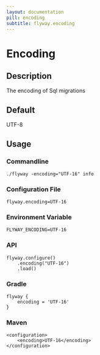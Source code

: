 ```yaml
---
layout: documentation
pill: encoding
subtitle: flyway.encoding
---
```


# Encoding

## Description
The encoding of Sql migrations

## Default
UTF-8

## Usage

### Commandline
```
./flyway -encoding="UTF-16" info
```

### Configuration File
```
flyway.encoding=UTF-16
```

### Environment Variable
```
FLYWAY_ENCODING=UTF-16
```

### API
```
flyway.configure()
    .encoding("UTF-16")
    .load()
```

### Gradle
```
flyway {
    encoding = 'UTF-16'
}
```

### Maven
```
<configuration>
    <encoding>UTF-16</encoding>
</configuration>
```